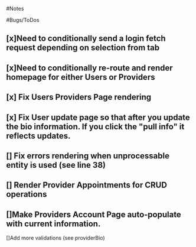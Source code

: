 #Notes

#Bugs/ToDos

[x]Need to conditionally send a login fetch request depending on selection from tab 
--
[x]Need to conditionally re-route and render homepage for either Users or Providers
--


[x] Fix Users Providers Page rendering
-- 
[x] Fix User update page so that after you update the bio information. If you click the "pull info" it reflects updates. 
-- 
[] Fix errors rendering when unprocessable entity is used (see line 38)
--
[] Render Provider Appointments for CRUD operations 
--
[]Make Providers Account Page auto-populate with current information. 
--
[]Add more validations (see providerBio)